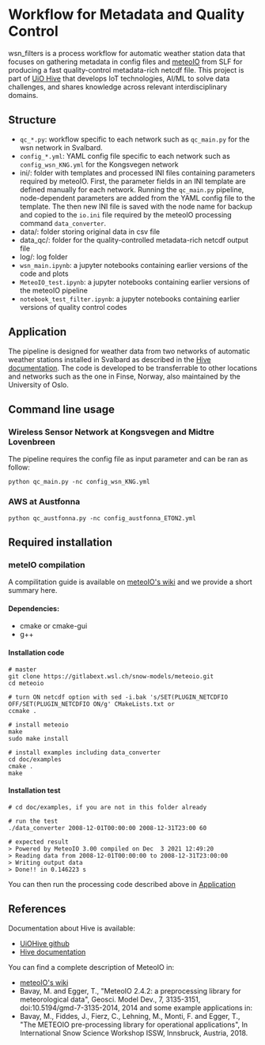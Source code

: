 # Workflow for Metadata and Quality Control
wsn_filters is a process workflow for automatic weather station data that focuses on gathering metadata in config files and [meteoIO](https://gitlabext.wsl.ch/snow-models/meteoio) from SLF for producing a fast quality-control metadata-rich netcdf file. This project is part of [UiO Hive](https://uiohive.github.io/Hive/) that develops IoT technologies, AI/ML to solve data challenges, and shares knowledge across relevant interdisciplinary domains.

## Structure
- ```qc_*.py```: workflow specific to each network such as ```qc_main.py``` for the wsn network in Svalbard.
- ```config_*.yml```: YAML config file specific to each network such as ```config_wsn_KNG.yml``` for the Kongsvegen network
- ini/: folder with templates and processed INI files containing parameters required by meteoIO. First, the parameter fields in an INI template are defined manually for each network. Running the ```qc_main.py``` pipeline, node-dependent parameters are added from the YAML config file to the template. The then new INI file is saved with the node name for backup and copied to the ```io.ini``` file required by the meteoIO processing command ```data_converter```.
- data/: folder storing original data in csv file
- data_qc/: folder for the quality-controlled metadata-rich netcdf output file
- log/: log folder
- ```wsn_main.ipynb```: a jupyter notebooks containing earlier versions of the code and plots
- ```MeteoIO_test.ipynb```: a jupyter notebooks containing earlier versions of the meteoIO pipeline
- ```notebook_test_filter.ipynb```: a jupyter notebooks containing earlier versions of quality control codes

## Application 
The pipeline is designed for weather data from two networks of automatic weather stations installed in Svalbard as described in the [Hive documentation](https://hive-wireless-sensor-network.readthedocs.io/en/latest/). The code is developed to be transferrable to other locations and networks such as the one in Finse, Norway, also maintained by the University of Oslo.

## Command line usage
### Wireless Sensor Network at Kongsvegen and Midtre Lovenbreen
The pipeline requires the config file as input parameter and can be ran as follow: 
```
python qc_main.py -nc config_wsn_KNG.yml
```
### AWS at Austfonna
```
python qc_austfonna.py -nc config_austfonna_ETON2.yml
```

## Required installation
### meteIO compilation
A compilitation guide is available on [meteoIO's wiki](https://gitlabext.wsl.ch/snow-models/meteoio/-/wikis/Compiling-MeteoIO) and we provide a short summary here.
#### Dependencies:
- cmake or cmake-gui
- g++

#### Installation code
```
# master
git clone https://gitlabext.wsl.ch/snow-models/meteoio.git
cd meteoio

# turn ON netcdf option with sed -i.bak 's/SET(PLUGIN_NETCDFIO OFF/SET(PLUGIN_NETCDFIO ON/g' CMakeLists.txt or 
ccmake .      

# install meteoio
make 
sudo make install
  
# install examples including data_converter
cd doc/examples
cmake .
make
```
#### Installation test
```
# cd doc/examples, if you are not in this folder already

# run the test
./data_converter 2008-12-01T00:00:00 2008-12-31T23:00 60

# expected result
> Powered by MeteoIO 3.00 compiled on Dec  3 2021 12:49:20
> Reading data from 2008-12-01T00:00:00 to 2008-12-31T23:00:00
> Writing output data
> Done!! in 0.146223 s
```
You can then run the processing code described above in [Application](https://github.com/UiOHive/wsn_filters#application)

## References
Documentation about Hive is available:
- [UiOHive github](https://github.com/UiOHive)
- [Hive documentation](https://hive-wireless-sensor-network.readthedocs.io/en/latest/)

You can find a complete description of MeteoIO in:
- [meteoIO's wiki](https://gitlabext.wsl.ch/snow-models/meteoio/-/wikis)
- Bavay, M. and Egger, T., "MeteoIO 2.4.2: a preprocessing library for meteorological data", Geosci. Model Dev., 7, 3135-3151, doi:10.5194/gmd-7-3135-2014, 2014 
and some example applications in: 
- Bavay, M., Fiddes, J., Fierz, C., Lehning, M., Monti, F. and Egger, T., "The METEOIO pre-processing library for operational applications", In International Snow Science Workshop ISSW, Innsbruck, Austria, 2018.
